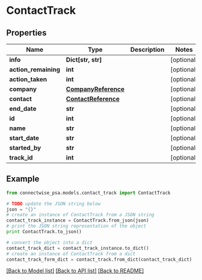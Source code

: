 # ContactTrack


## Properties
Name | Type | Description | Notes
------------ | ------------- | ------------- | -------------
**info** | **Dict[str, str]** |  | [optional] 
**action_remaining** | **int** |  | [optional] 
**action_taken** | **int** |  | [optional] 
**company** | [**CompanyReference**](CompanyReference.md) |  | [optional] 
**contact** | [**ContactReference**](ContactReference.md) |  | [optional] 
**end_date** | **str** |  | [optional] 
**id** | **int** |  | [optional] 
**name** | **str** |  | [optional] 
**start_date** | **str** |  | [optional] 
**started_by** | **str** |  | [optional] 
**track_id** | **int** |  | [optional] 

## Example

```python
from connectwise_psa.models.contact_track import ContactTrack

# TODO update the JSON string below
json = "{}"
# create an instance of ContactTrack from a JSON string
contact_track_instance = ContactTrack.from_json(json)
# print the JSON string representation of the object
print ContactTrack.to_json()

# convert the object into a dict
contact_track_dict = contact_track_instance.to_dict()
# create an instance of ContactTrack from a dict
contact_track_form_dict = contact_track.from_dict(contact_track_dict)
```
[[Back to Model list]](../README.md#documentation-for-models) [[Back to API list]](../README.md#documentation-for-api-endpoints) [[Back to README]](../README.md)


